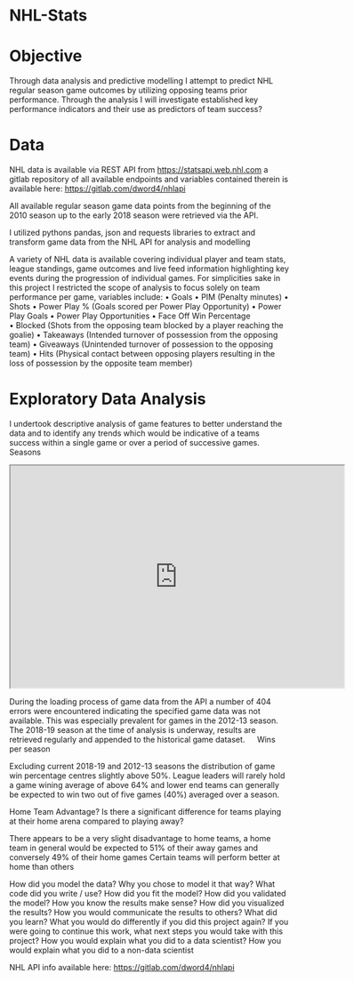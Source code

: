 # NHL-Stats

# Objective
Through data analysis and predictive modelling I attempt to predict NHL regular season game outcomes by utilizing opposing teams prior performance. Through the analysis I will investigate established key performance indicators and their use as predictors of team success?

# Data
NHL data is available via REST API from https://statsapi.web.nhl.com a gitlab repository of all available endpoints and variables contained therein is available here: https://gitlab.com/dword4/nhlapi

All available regular season game data points from the beginning of the 2010 season up to the early 2018 season were retrieved via the API.

I utilized pythons pandas, json and requests libraries to extract and transform game data from the NHL API for analysis and modelling

A variety of NHL data is available covering individual player and team stats, league standings, game outcomes and live feed information highlighting key events during the progression of individual games. For simplicities sake in this project I restricted the scope of analysis to focus solely on team performance per game, variables include:
•	Goals
•	PIM (Penalty minutes) 
•	Shots
•	Power Play % (Goals scored per Power Play Opportunity)
•	Power Play Goals
•	Power Play Opportunities 
•	Face Off Win Percentage   
•	Blocked (Shots from the opposing team blocked by a player reaching the goalie)
•	Takeaways (Intended turnover of possession from the opposing team)
•	Giveaways (Unintended turnover of possession to the opposing team)
•	Hits (Physical contact between opposing players resulting in the loss of possession by the opposite team member)

# Exploratory Data Analysis
I undertook descriptive analysis of game features to better understand the data and to identify any trends which would be indicative of a teams success within a single game or over a period of successive games.
Seasons

<iframe src="https://ciarancarroll.clicdata.com/v/71rHcTZr8rTZ"width="600" height="400"></iframe>

During the loading process of game data from the API a number of 404 errors were encountered indicating the specified game data was not available. This was especially prevalent for games in the 2012-13 season.
The 2018-19 season at the time of analysis is underway, results are retrieved regularly and appended to the historical game dataset.
 
Wins per season
 
Excluding current 2018-19 and 2012-13 seasons the distribution of game win percentage centres slightly above 50%. League leaders will rarely hold a game wining average of above 64% and lower end teams can generally be expected to win two out of five games (40%) averaged over a season.
 
Home Team Advantage?
Is there a significant difference for teams playing at their home arena compared to playing away?
 
There appears to be a very slight disadvantage to home teams, a home team in general would be expected to 51% of their away games and conversely 49% of their home games
Certain teams will perform better at home than others

How did you model the data?
Why you chose to model it that way?
What code did you write / use?
How did you fit the model?
How did you validated the model?
How you know the results make sense?
How did you visualized the results?
How you would communicate the results to others?
What did you learn?
What you would do differently if you did this project again?
If you were going to continue this work, what next steps you would take with this project?
How you would explain what you did to a data scientist?
How you would explain what you did to a non-data scientist



NHL API info available here: https://gitlab.com/dword4/nhlapi
